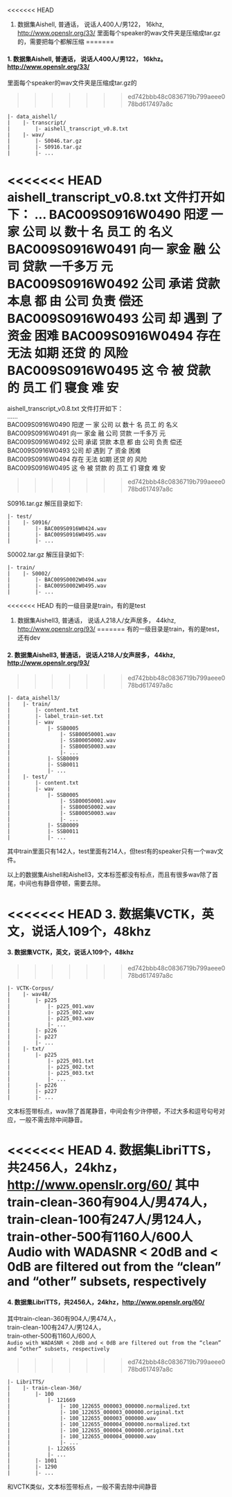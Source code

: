 <<<<<<< HEAD
1. 数据集Aishell, 普通话， 说话人400人/男122， 16khz, http://www.openslr.org/33/
里面每个speaker的wav文件夹是压缩成tar.gz的，需要把每个都解压缩
=======
#### 1. 数据集Aishell, 普通话， 说话人400人/男122， 16khz。 http://www.openslr.org/33/</br>
里面每个speaker的wav文件夹是压缩成tar.gz的
>>>>>>> ed742bbb48c0836719b799aeee078bd617497a8c
```
|- data_aishell/
|    |- transcript/
|        |- aishell_transcript_v0.8.txt
|    |- wav/
|        |- S0046.tar.gz
|        |- S0916.tar.gz
|        |- ...
```

<<<<<<< HEAD
aishell_transcript_v0.8.txt 文件打开如下：
...
BAC009S0916W0490     阳逻  一  家  公司  以  数十  名  员工  的  名义
BAC009S0916W0491     向一  家金  融  公司  贷款  一千多万  元
BAC009S0916W0492     公司  承诺  贷款  本息  都  由  公司  负责  偿还
BAC009S0916W0493     公司  却  遇到  了  资金  困难
BAC009S0916W0494     存在  无法  如期  还贷  的  风险
BAC009S0916W0495     这  令  被  贷款  的  员工  们  寝食  难  安
=======
aishell_transcript_v0.8.txt 文件打开如下：</br>
......</br>
BAC009S0916W0490     阳逻  一  家  公司  以  数十  名  员工  的  名义</br>
BAC009S0916W0491     向一  家金  融  公司  贷款  一千多万  元</br>
BAC009S0916W0492     公司  承诺  贷款  本息  都  由  公司  负责  偿还</br>
BAC009S0916W0493     公司  却  遇到  了  资金  困难</br>
BAC009S0916W0494     存在  无法  如期  还贷  的  风险</br>
BAC009S0916W0495     这  令  被  贷款  的  员工  们  寝食  难  安</br>
>>>>>>> ed742bbb48c0836719b799aeee078bd617497a8c

S0916.tar.gz 解压目录如下:
```
|- test/
|    |- S0916/
|        |- BAC009S0916W0424.wav
|        |- BAC009S0916W0495.wav
|        |- ...
```

S0002.tar.gz 解压目录如下:
```
|- train/
|    |- S0002/
|        |- BAC009S0002W0494.wav
|        |- BAC009S0002W0495.wav
|        |- ...
```
<<<<<<< HEAD
有的一级目录是train，有的是test


1. 数据集Aishell3, 普通话， 说话人218人/女声居多， 44khz, http://www.openslr.org/93/
=======
有的一级目录是train，有的是test，还有dev


#### 2. 数据集Aishell3, 普通话， 说话人218人/女声居多， 44khz, http://www.openslr.org/93/
>>>>>>> ed742bbb48c0836719b799aeee078bd617497a8c
```
|- data_aishell3/
|    |- train/
|        |- content.txt
|        |- label_train-set.txt
|        |- wav
|            |- SSB0005
|                |- SSB00050001.wav
|                |- SSB00050002.wav
|                |- SSB00050003.wav
|                |- ...
|            |- SSB0009
|            |- SSB0011
|            |- ...
|    |- test/
|        |- content.txt
|        |- wav
|            |- SSB0005
|                |- SSB00050001.wav
|                |- SSB00050002.wav
|                |- SSB00050003.wav
|                |- ...
|            |- SSB0009
|            |- SSB0011
|            |- ...
```
其中train里面只有142人，test里面有214人，但test有的speaker只有一个wav文件。

以上的数据集Aishell和Aishell3，文本标签都没有标点，而且有很多wav除了首尾，中间也有静音停顿，需要去除。

<<<<<<< HEAD
3. 数据集VCTK，英文，说话人109个，48khz
=======
#### 3. 数据集VCTK，英文，说话人109个，48khz
>>>>>>> ed742bbb48c0836719b799aeee078bd617497a8c
```
|- VCTK-Corpus/
|    |- wav48/
|        |- p225
|            |- p225_001.wav
|            |- p225_002.wav
|            |- p225_003.wav
|            |- ...
|        |- p226
|        |- p227
|        |- ...
|    |- txt/
|        |- p225
|            |- p225_001.txt
|            |- p225_002.txt
|            |- p225_003.txt
|            |- ...
|        |- p226
|        |- p227
|        |- ...
```
文本标签带标点，wav除了首尾静音，中间会有少许停顿，不过大多和逗号句号对应，一般不需去除中间静音。

<<<<<<< HEAD
4. 数据集LibriTTS，共2456人，24khz，http://www.openslr.org/60/
其中train-clean-360有904人/男474人，train-clean-100有247人/男124人，train-other-500有1160人/600人
Audio with WADASNR < 20dB and < 0dB are filtered out from the “clean” and “other” subsets, respectively
=======
#### 4. 数据集LibriTTS，共2456人，24khz，http://www.openslr.org/60/
其中train-clean-360有904人/男474人，</br>
train-clean-100有247人/男124人，</br>
train-other-500有1160人/600人</br>
`Audio with WADASNR < 20dB and < 0dB are filtered out from the “clean” and “other” subsets, respectively`
>>>>>>> ed742bbb48c0836719b799aeee078bd617497a8c

```
|- LibriTTS/
|    |- train-clean-360/
|        |- 100
|            |- 121669
|                |- 100_122655_000003_000000.normalized.txt
|                |- 100_122655_000003_000000.original.txt
|                |- 100_122655_000003_000000.wav
|                |- 100_122655_000004_000000.normalized.txt
|                |- 100_122655_000004_000000.original.txt
|                |- 100_122655_000004_000000.wav
|                |- ...
|            |- 122655
|            |- ...
|        |- 1001
|        |- 1290
|        |- ...
```
和VCTK类似，文本标签带标点，一般不需去除中间静音
